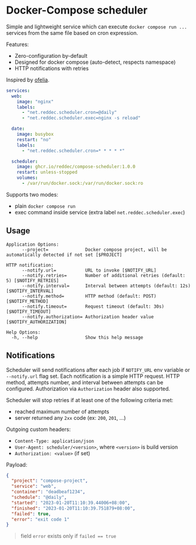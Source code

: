 # Docker-Compose scheduler

Simple and lightweight service which can execute `docker compose run ...` services from the same file based on cron
expression. 

Features:

- Zero-configuration by-default
- Designed for docker compose (auto-detect, respects namespace)
- HTTP notifications with retries

Inspired by [ofelia](https://github.com/mcuadros/ofelia).

```yaml
services:
  web:
    image: "nginx"
    labels:
      - "net.reddec.scheduler.cron=@daily"
      - "net.reddec.scheduler.exec=nginx -s reload"

  date:
    image: busybox
    restart: "no"
    labels:
      - "net.reddec.scheduler.cron=* * * * *"

  scheduler:
    image: ghcr.io/reddec/compose-scheduler:1.0.0
    restart: unless-stopped
    volumes:
      - /var/run/docker.sock:/var/run/docker.sock:ro
```

Supports two modes:

- plain `docker compose run`
- exec command inside service (extra label `net.reddec.scheduler.exec`)

## Usage

```
Application Options:
      --project=              Docker compose project, will be automatically detected if not set [$PROJECT]

HTTP notification:
      --notify.url=           URL to invoke [$NOTIFY_URL]
      --notify.retries=       Number of additional retries (default: 5) [$NOTIFY_RETRIES]
      --notify.interval=      Interval between attempts (default: 12s) [$NOTIFY_INTERVAL]
      --notify.method=        HTTP method (default: POST) [$NOTIFY_METHOD]
      --notify.timeout=       Request timeout (default: 30s) [$NOTIFY_TIMEOUT]
      --notify.authorization= Authorization header value [$NOTIFY_AUTHORIZATION]

Help Options:
  -h, --help                  Show this help message
```

## Notifications

Scheduler will send notifications after each job if `NOTIFY_URL` env variable or `--notify.url` flag set. Each
notification is a simple HTTP request.
HTTP method, attempts number, and interval between attempts can be configured.
Authorization via `Authorization` header also supported.

Scheduler will stop retries if at least one of the following criteria met:

- reached maximum number of attempts
- server returned any `2xx` code (ex: `200`, `201`, ...)

Outgoing custom headers:

- `Content-Type: application/json`
- `User-Agent: scheduler/<version>`, where `<version>` is build version
- `Authorization: <value>` (if set)

Payload:

```json
{
  "project": "compose-project",
  "service": "web",
  "container": "deadbeaf1234",
  "schedule": "@daily",
  "started": "2023-01-20T11:10:39.44006+08:00",
  "finished": "2023-01-20T11:10:39.751879+08:00",
  "failed": true,
  "error": "exit code 1"
}
```

> field `error` exists only if `failed == true`

